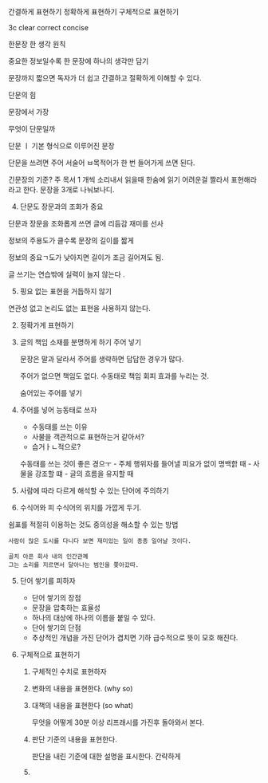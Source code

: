 
간결하게 표현하기
정확하게 표현하기
구체적으로 표현하기


3c clear correct concise

한문장 한 생각 원칙

중요한 정보일수록 한 문장에 하나의 생각만 담기

문장까지 짧으면 독자가 더 쉽고 간결하고 절확하게 이해할 수 있다.

단문의 힘

문장에서 가장

무엇이 단문일까

단문 ㅣ 기본 형식으로 이루어진 문장

단문을 쓰려면 주어 서술어 ㅂ목적어가 한 번 들어가게 쓰면 된다.

긴문장의 기준?
주 목서 1 개씩
소리내서 읽을때 한숨에 읽기 어려운걸 짤라서 표현해라 라고 한다.
문장을 3개로 나눠보나디. 


4. 단문도 장문과의 조화가 중요

단문과 장문을 조화롭게 쓰면 글에 리듬감 재미를 선사

정보의 주용도가 클수록 문장의 길이를 짧게

정보의 중요ㄱ도가 낮아지면 길이가 조금 길어져도 됨.

글 쓰기는 연습밖에 실력이 늘지 않는다
.



5. 핑요 없는 표현을 거듭하지 않기

연관성 없고 논리도 없는 표현을 사용하지 않는다.








2. 정확가게 표현하기

1. 글의 책임 소재를 분명하게 하기 주어 넣기

    문장은 말과 달라서 주어를 생략하면 답답한 경우가 많다.

    주어가 없으면 책임도 없다.
    수동태로 책임 회피 효과를 누리는 것.

    숨어있는 주어를 넣기


2.  주어를 넣어 능동태로 쓰자

    - 수동태를 쓰는 이유
    - 사물을 객관적으로 표현하는거 같아서?
    - 습거ㅏㄴ적으로?

    수동태를 쓰는 것이 좋은 경으ㅜ
        - 주체 행위자를 들어낼 피요가 없이 명백핡 때
        - 사물을 강조할 떄
        - 글의 흐름을 유지할 때

3. 사람에 따라 다르게 해석할 수 있는 단어에 주의하기


4. 수식어와 피 수식어의 위치를 가깝게 두기.

쉼표를 적절히 이용하는 것도 중의성을 해소할 수 있는 방법

    사람이 많은 도시를 다니다 보면 재미있는 일이 종종 일어날 것이다.

    골치 아픈 회사 내의 인간관꼐
    그는 소리를 지르면서 달아나는 범인을 쫒아갔따.




5. 단어 쌓기를 피하자
    - 단어 쌓기의 장점
    - 문장을 압축하는 효율성
    - 하나의 대상에 하나의 이름을 붙일 수 있다.
    - 단어 쌓기의 단점
    - 추상적인 개념을 가진 단어가 겹치면 기하 급수적으로 뜻이 모호 해진다.


3. 구체적으로 표현하기

    1. 구체적인 수치로 표현하자

    2. 변화의 내용을 표현한다. (why so)

    3.  대책의 내용을 표현한다 (so what)

        무엇을 어떻게
        30분 이상 리프래시를 가진후 돌아와서 본다.

    4. 판단 기준의 내용을 표현한다.

        판단을 내린 기준에 대한 설명을 표시한다.
        간략하게
        

    5.
